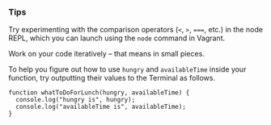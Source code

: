 ### Tips

Try experimenting with the comparison operators (`<`, `>`, `===`, etc.) in the node REPL, which you can launch using the `node` command in Vagrant.

Work on your code iteratively – that means in small pieces. 

To help you figure out how to use `hungry` and `availableTime` inside your function, try outputting their values to the Terminal as follows.

```javascipt 
function whatToDoForLunch(hungry, availableTime) {
  console.log("hungry is", hungry);
  console.log("availableTime is", availableTime);
}
```

